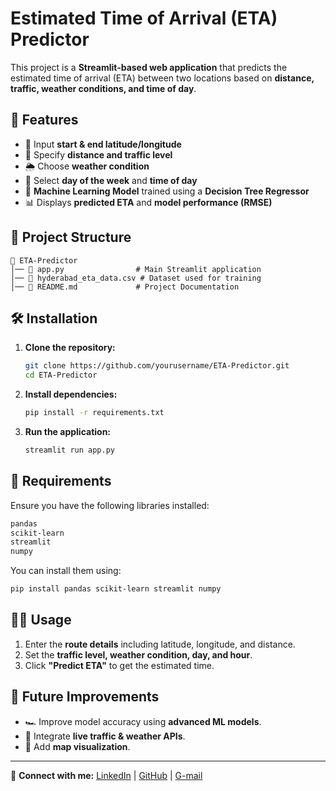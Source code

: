 # Estimated Time of Arrival (ETA) Predictor

This project is a **Streamlit-based web application** that predicts the estimated time of arrival (ETA) between two locations based on **distance, traffic, weather conditions, and time of day**.

## 🚀 Features
- 📍 Input **start & end latitude/longitude**
- 🚗 Specify **distance and traffic level**
- 🌦️ Choose **weather condition**
- 📅 Select **day of the week** and **time of day**
- 🤖 **Machine Learning Model** trained using a **Decision Tree Regressor**
- 📊 Displays **predicted ETA** and **model performance (RMSE)**

## 📂 Project Structure
```
📁 ETA-Predictor
│── 📄 app.py                # Main Streamlit application
│── 📄 hyderabad_eta_data.csv # Dataset used for training
│── 📄 README.md             # Project Documentation
```

## 🛠️ Installation
1. **Clone the repository:**
   ```bash
   git clone https://github.com/yourusername/ETA-Predictor.git
   cd ETA-Predictor
   ```
2. **Install dependencies:**
   ```bash
   pip install -r requirements.txt
   ```
3. **Run the application:**
   ```bash
   streamlit run app.py
   ```

## 📜 Requirements
Ensure you have the following libraries installed:
```bash
pandas
scikit-learn
streamlit
numpy
```
You can install them using:
```bash
pip install pandas scikit-learn streamlit numpy
```

## 🧑‍💻 Usage
1. Enter the **route details** including latitude, longitude, and distance.
2. Set the **traffic level, weather condition, day, and hour**.
3. Click **"Predict ETA"** to get the estimated time.

## 📌 Future Improvements
- 🏎️ Improve model accuracy using **advanced ML models**.
- 📡 Integrate **live traffic & weather APIs**.
- 📍 Add **map visualization**.


---

🔗 **Connect with me:** [LinkedIn](www.linkedin.com/in/jagyansu-padhy-573a1b343) | [GitHub](https://github.com/Jagyansu) | [G-mail](jagyansup@gmail.com)

